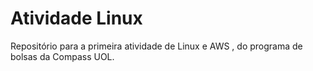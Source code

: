 # Atividade Linux 
Repositório para a primeira atividade de Linux e AWS , do programa de bolsas da Compass UOL.

